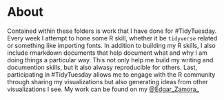 # About
Contained within these folders is work that I have done for #TidyTuesday. Every week I attempt to hone some R skill, whether it be `tidyverse` related or something like importing fonts. In addition to building my R skills, I also include rmarkdown documents that help document what and why I am doing things a particular way. This not only help me build my writing and documention skills, but it also alwasy reproducible for others. Last, participating in #TidyTuesday allows me to engage with the R community through sharing my visualizations but also generating ideas from other visualizations I see. My work can be found on my [@Edgar_Zamora_](https://twitter.com/Edgar_Zamora_)